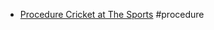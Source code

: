 - [Procedure Cricket at The Sports](https://photos.google.com/share/AF1QipOJIv079MzoNPSM_bel-h82om11VQQCN-xkg4RCruPUNoOtY6MBaslEY2b8R8XB7g?key=Wm5JTV9tQ3JPTVhxS2VEZ1VOSEhJX0RYMzZDVVpR) #procedure